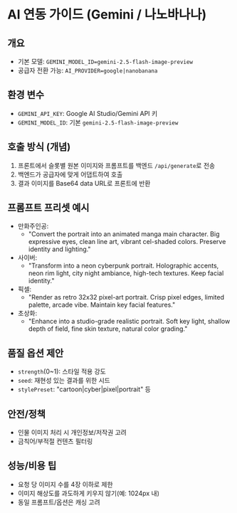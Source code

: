 # AI 연동 가이드 (Gemini / 나노바나나)

## 개요
- 기본 모델: `GEMINI_MODEL_ID=gemini-2.5-flash-image-preview`
- 공급자 전환 가능: `AI_PROVIDER=google|nanobanana`

## 환경 변수
- `GEMINI_API_KEY`: Google AI Studio/Gemini API 키
- `GEMINI_MODEL_ID`: 기본 `gemini-2.5-flash-image-preview`


## 호출 방식 (개념)
1) 프론트에서 슬롯별 원본 이미지와 프롬프트를 백엔드 `/api/generate`로 전송
2) 백엔드가 공급자에 맞게 어댑트하여 호출
3) 결과 이미지를 Base64 data URL로 프론트에 반환

## 프롬프트 프리셋 예시
- 만화주인공:
  - "Convert the portrait into an animated manga main character. Big expressive eyes, clean line art, vibrant cel-shaded colors. Preserve identity and lighting."
- 사이버:
  - "Transform into a neon cyberpunk portrait. Holographic accents, neon rim light, city night ambiance, high-tech textures. Keep facial identity."
- 픽셀:
  - "Render as retro 32x32 pixel-art portrait. Crisp pixel edges, limited palette, arcade vibe. Maintain key facial features."
- 초상화:
  - "Enhance into a studio-grade realistic portrait. Soft key light, shallow depth of field, fine skin texture, natural color grading."

## 품질 옵션 제안
- `strength`(0~1): 스타일 적용 강도
- `seed`: 재현성 있는 결과를 위한 시드
- `stylePreset`: "cartoon|cyber|pixel|portrait" 등

## 안전/정책
- 인물 이미지 처리 시 개인정보/저작권 고려
- 금칙어/부적절 컨텐츠 필터링

## 성능/비용 팁
- 요청 당 이미지 수를 4장 이하로 제한
- 이미지 해상도를 과도하게 키우지 않기(예: 1024px 내)
- 동일 프롬프트/옵션은 캐싱 고려
